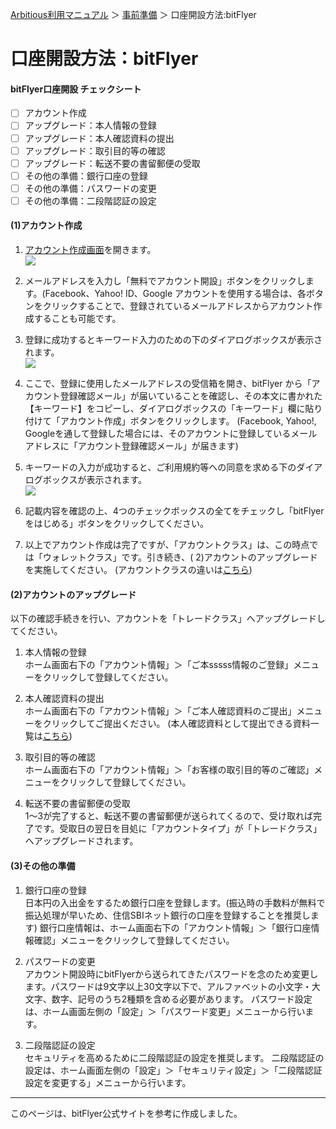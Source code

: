 [Arbitious利用マニュアル](../../) ＞ [事前準備](../) ＞ 口座開設方法:bitFlyer

# 口座開設方法：bitFlyer

#### bitFlyer口座開設 チェックシート

- [ ] アカウント作成
- [ ] アップグレード：本人情報の登録
- [ ] アップグレード：本人確認資料の提出
- [ ] アップグレード：取引目的等の確認
- [ ] アップグレード：転送不要の書留郵便の受取
- [ ] その他の準備：銀行口座の登録
- [ ] その他の準備：パスワードの変更
- [ ] その他の準備：二段階認証の設定

#### (1)アカウント作成

1. [アカウント作成画面](https://bitflyer.jp/account-create)を開きます。  
![](https://bitflyer.blob.core.windows.net/pub/faq/account_create.png)

1. メールアドレスを入力し「無料でアカウント開設」ボタンをクリックします。(Facebook、Yahoo! ID、Google アカウントを使用する場合は、各ボタンをクリックすることで、登録されているメールアドレスからアカウント作成することも可能です。

1. 登録に成功するとキーワード入力のための下のダイアログボックスが表示されます。  
![](https://bitflyer.blob.core.windows.net/pub/faq/email_confirmation.png)

1. ここで、登録に使用したメールアドレスの受信箱を開き、bitFlyer から「アカウント登録確認メール」が届いていることを確認し、その本文に書かれた【キーワード】をコピーし、ダイアログボックスの「キーワード」欄に貼り付けて「アカウント作成」ボタンをクリックします。
(Facebook, Yahoo!, Googleを通して登録した場合には、そのアカウントに登録しているメールアドレスに「アカウント登録確認メール」が届きます)

1. キーワードの入力が成功すると、ご利用規約等への同意を求める下のダイアログボックスが表示されます。  
![](https://bitflyer.blob.core.windows.net/pub/faq/terms_consent.png)

1. 記載内容を確認の上、4つのチェックボックスの全てをチェックし「bitFlyer をはじめる」ボタンをクリックしてください。</li>

1. 以上でアカウント作成は完了ですが、「アカウントクラス」は、この時点では「ウォレットクラス」です。引き続き、( 2)アカウントのアップグレード を実施してください。
(アカウントクラスの違いは[こちら](https://bitflyer.com/ja-jp/account-class#AcDetailTrade))

#### (2)アカウントのアップグレード

以下の確認手続きを行い、アカウントを「トレードクラス」へアップグレードしてください。

1. 本人情報の登録  
ホーム画面右下の「アカウント情報」＞「ご本sssss情報のご登録」メニューをクリックして登録してください。
  
1. 本人確認資料の提出  
ホーム画面右下の「アカウント情報」＞「ご本人確認資料のご提出」メニューをクリックしてご提出ください。
(本人確認資料として提出できる資料一覧は[こちら](https://bitflyer.jp/identification))
  
1. 取引目的等の確認  
ホーム画面右下の「アカウント情報」＞「お客様の取引目的等のご確認」メニューをクリックして登録してください。

1. 転送不要の書留郵便の受取  
1〜3が完了すると、転送不要の書留郵便が送られてくるので、受け取れば完了です。受取日の翌日を目処に「アカウントタイプ」が「トレードクラス」へアップグレードされます。

#### (3)その他の準備

1. 銀行口座の登録  
日本円の入出金をするため銀行口座を登録します。(振込時の手数料が無料で振込処理が早いため、住信SBIネット銀行の口座を登録することを推奨します)
銀行口座情報は、ホーム画面右下の「アカウント情報」＞「銀行口座情報確認」メニューをクリックして登録してください。

1. パスワードの変更  
アカウント開設時にbitFlyerから送られてきたパスワードを念のため変更します。パスワードは9文字以上30文字以下で、アルファベットの小文字・大文字、数字、記号のうち2種類を含める必要があります。
パスワード設定は、ホーム画面左側の「設定」＞「パスワード変更」メニューから行います。

1. 二段階認証の設定  
セキュリティを高めるために二段階認証の設定を推奨します。
二段階認証の設定は、ホーム画面左側の「設定」＞「セキュリティ設定」＞「二段階認証設定を変更する」メニューから行います。

---

このページは、bitFlyer公式サイトを参考に作成しました。
